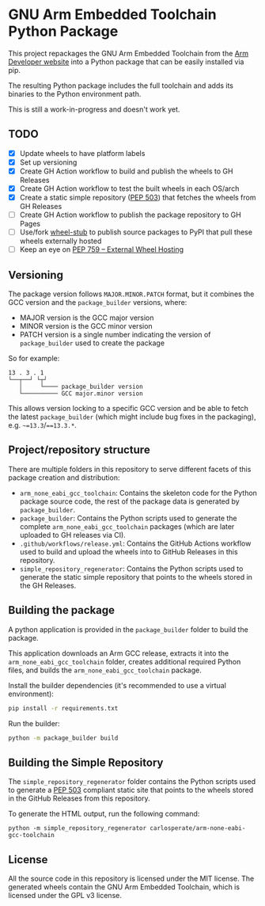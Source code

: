 # GNU Arm Embedded Toolchain Python Package

This project repackages the GNU Arm Embedded Toolchain from the
[Arm Developer website](https://developer.arm.com/downloads/-/arm-gnu-toolchain-downloads)
into a Python package that can be easily installed via pip.

The resulting Python package includes the full toolchain and adds its binaries
to the Python environment path.

This is still a work-in-progress and doesn't work yet.

## TODO

- [x] Update wheels to have platform labels
- [x] Set up versioning
- [x] Create GH Action workflow to build and publish the wheels to GH Releases
- [x] Create GH Action workflow to test the built wheels in each OS/arch
- [x] Create a static simple repository ([PEP 503](https://peps.python.org/pep-0503/)) that fetches the wheels from GH Releases
- [ ] Create GH Action workflow to publish the package repository to GH Pages
- [ ] Use/fork [wheel-stub](https://github.com/wheel-next/wheel-stub/) to publish source packages to PyPI that pull these wheels externally hosted
- [ ] Keep an eye on [PEP 759 – External Wheel Hosting](https://peps.python.org/pep-0759/)

## Versioning

The package version follows `MAJOR.MINOR.PATCH` format, but it combines the
GCC version and the `package_builder` versions, where:
- MAJOR version is the GCC major version
- MINOR version is the GCC minor version
- PATCH version is a single number indicating the version of `package_builder`
  used to create the package

So for example:

```
13 . 3 . 1
└──┬──┘ └┬┘
   │     └──── package_builder version
   └────────── GCC major.minor version
```

This allows version locking to a specific GCC version and be able to fetch the
latest `package_builder` (which might include bug fixes in the packaging),
e.g. `~=13.3`/`==13.3.*`.

## Project/repository structure

There are multiple folders in this repository to serve different facets of
this package creation and distribution:

- `arm_none_eabi_gcc_toolchain`: Contains the skeleton code for the Python
  package source code, the rest of the package data is generated by
  `package_builder`.
- `package_builder`: Contains the Python scripts used to generate the 
  complete `arm_none_eabi_gcc_toolchain` packages (which are later
  uploaded to GH releases via CI).
- `.github/workflows/release.yml`: Contains the GitHub Actions workflow used
  to build and upload the wheels into to GitHub Releases in this repository.
- `simple_repository_regenerator`: Contains the Python scripts used to
  generate the static simple repository that points to the wheels stored
  in the GH Releases.

## Building the package

A python application is provided in the `package_builder` folder to
build the package.

This application downloads an Arm GCC release, extracts it into the
`arm_none_eabi_gcc_toolchain` folder, creates additional required Python files,
and builds the `arm_none_eabi_gcc_toolchain` package.

Install the builder dependencies (it's recommended to use a virtual environment):

```bash
pip install -r requirements.txt
```

Run the builder:

```bash
python -m package_builder build
```

## Building the Simple Repository

The `simple_repository_regenerator` folder contains the Python scripts
used to generate a [PEP 503](https://peps.python.org/pep-0503/) compliant
static site that points to the wheels stored in the GitHub Releases from
this repository.

To generate the HTML output, run the following command:

```
python -m simple_repository_regenerator carlosperate/arm-none-eabi-gcc-toolchain
```

## License

All the source code in this repository is licensed under the MIT license.
The generated wheels contain the GNU Arm Embedded Toolchain,
which is licensed under the GPL v3 license.
